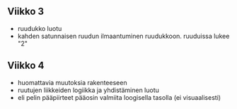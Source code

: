 ## Viikko 3
- ruudukko luotu
- kahden satunnaisen ruudun ilmaantuminen ruudukkoon. ruuduissa lukee "2"

## Viikko 4
- huomattavia muutoksia rakenteeseen
- ruutujen liikkeiden logiikka ja yhdistäminen luotu
- eli pelin pääpiirteet pääosin valmiita loogisella tasolla (ei visuaalisesti)
